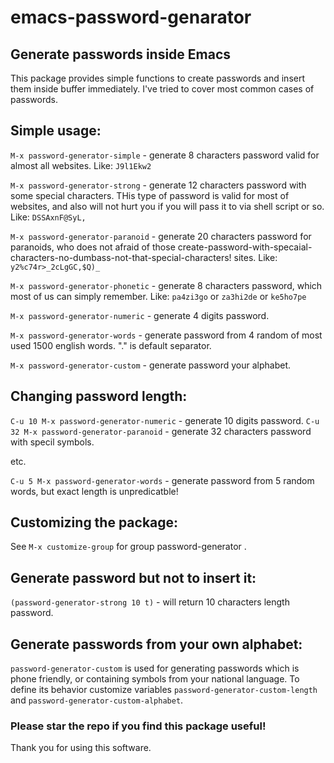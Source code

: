 # emacs-password-genarator

## Generate passwords inside Emacs

This package provides simple functions to create passwords and insert them inside buffer immediately. I've tried to cover most common cases of passwords.

## Simple usage:

`M-x password-generator-simple` - generate 8 characters password valid for almost all websites. Like: `J9l1Ekw2`

`M-x password-generator-strong` - generate 12 characters password with some special characters. THis type of password is valid for most of websites, and also will not hurt you if you will pass it to via shell script or so. Like: `DSSAxnF@SyL,`

`M-x password-generator-paranoid` - generate 20 characters password for paranoids, who does not afraid of those create-password-with-specaial-characters-no-dumbass-not-that-special-characters! sites. Like: `y2%c74r>_2cLgGC,$Q)_`

`M-x password-generator-phonetic` - generate 8 characters password, which most of us can simply remember. Like: `pa4zi3go` or `za3hi2de` or `ke5ho7pe`

`M-x password-generator-numeric` - generate 4 digits password.

`M-x password-generator-words` - generate password from 4 random of most used 1500 english words. "." is default separator.

`M-x password-generator-custom` - generate password your alphabet.


## Changing password length:

`C-u 10 M-x password-generator-numeric` - generate 10 digits password.
`C-u 32 M-x password-generator-paranoid` - generate 32 characters password with specil symbols.

etc.

`C-u 5 M-x password-generator-words` - generate password from 5 random words, but exact length is unpredicatble!


## Customizing the package:

See `M-x customize-group` for group password-generator .


## Generate password but not to insert it:

`(password-generator-strong 10 t)` - will return 10 characters length password.


## Generate passwords from your own alphabet:

`password-generator-custom` is used for generating passwords which is phone friendly, or containing symbols from your national language. To define its behavior customize variables `password-generator-custom-length` and `password-generator-custom-alphabet`.


### Please star the repo if you find this package useful!

Thank you for using this software.

